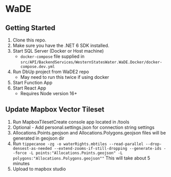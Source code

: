 # WaDE

## Getting Started

1. Clone this repo.
2. Make sure you have the .NET 6 SDK installed.
3. Start SQL Server (Docker or Host machine)
   - `docker-compose` file supplied in `src/API/BackendServices/WesternStatesWater.WaDE.Docker/docker-compose.dev.yml`
4. Run DbUp project from WaDE2 repo
   - May need to run this twice if using docker
5. Start Function App
6. Start React App
   - Requires Node version 16+


## Update Mapbox Vector Tileset

1. Run MapboxTilesetCreate console app located in /tools
2. Optional - Add personal.settings.json for connection string settings
3. Allocations.Points.geojson and Allocations.Polygons.geojson files will be generated in geojson dir
4. Run `tippecanoe -zg -o waterRights.mbtiles --read-parallel --drop-densest-as-needed --extend-zooms-if-still-dropping --generate-ids --force -L points:"Allocations.Points.geojson" -L polygons:"Allocations.Polygons.geojson""` This will take about 5 minutes
5. Upload to mapbox studio



